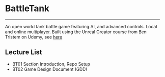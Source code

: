 # BattleTank
****

An open world tank battle game featuring AI, and advanced controls. Local and online multiplayer. Built using the Unreal Creator course from Ben Tristem on Udemy, see [here](https://www.udemy.com/unrealcourse/) 

## Lecture List
* BT01 Section Introduction, Repo Setup
* BT02 Game Design Document (GDD)

